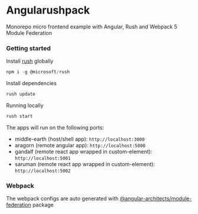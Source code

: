 # Angularushpack
Monorepo micro frontend example with Angular, Rush and Webpack 5 Module Federation

### Getting started

Install [rush](https://rushjs.io/) globally
```javascript
npm i -g @microsoft/rush
```

Install dependencies
```javascript
rush update
```

Running locally
```javascript
rush start
```

The apps will run on the following ports:
- middle-earth (host/shell app): `http://localhost:3000`
- aragorn (remote angular app): `http://localhost:5000`
- gandalf (remote react app wrapped in custom-element): `http://localhost:5001`
- saruman (remote react app wrapped in custom-element): `http://localhost:5002`

### Webpack
The webpack configs are auto generated with [@angular-architects/module-federation](https://github.com/angular-architects/module-federation-plugin) package

